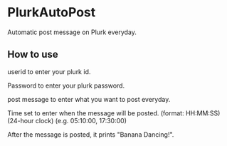 PlurkAutoPost
=============

Automatic post message on Plurk everyday.

## How to use

userid to enter your plurk id.

Password to enter your plurk password.

post message to enter what you want to post everyday.

Time set to enter when the message will be posted.
(format: HH:MM:SS)
(24-hour clock)
(e.g. 05:10:00, 17:30:00)

After the message is posted, it prints "Banana Dancing!".
